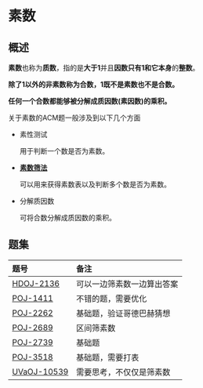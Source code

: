 # 素数

## 概述
**素数**也称为**质数**，指的是**大于1**并且**因数只有1和它本身**的**整数**。

**除了1以外的非素数称为合数，1既不是素数也不是合数。**

**任何一个合数都能够被分解成质因数(素因数)的乘积。**

关于素数的ACM题一般涉及到以下几个方面

* 素性测试

    用于判断一个数是否为素数。

* [**素数筛法**](https://coding.net/u/JZQT/p/ACM_Template/git/tree/master/math/number_theory/prime/prime_sieve_method "prime_sieve_method")

    可以用来获得素数表以及判断多个数是否为素数。

* 分解质因数

    可将合数分解成质因数的乘积。

## 题集

|题号                   |备注                       |
|:----------------------|:--------------------------|
|[HDOJ-2136][HDU2136]   |可以一边筛素数一边算出答案 |
|[POJ-1411][PKU1411]    |不错的题，需要优化         |
|[POJ-2262][PKU2262]    |基础题，验证哥德巴赫猜想   |
|[POJ-2689][PKU2689]    |区间筛素数                 |
|[POJ-2739][PKU2739]    |基础题                     |
|[POJ-3518][PKU3518]    |基础题，需要打表           |
|[UVaOJ-10539][UVa10539]|需要思考，不仅仅是筛素数   |


[HDU2136]:http://acm.hdu.edu.cn/showproblem.php?pid=2136
[PKU1411]:http://poj.org/problem?id=1411
[PKU2262]:http://poj.org/problem?id=2262
[PKU2689]:http://poj.org/problem?id=2689
[PKU2739]:http://poj.org/problem?id=2739
[PKU3518]:http://poj.org/problem?id=3518
[UVa10539]:http://uva.onlinejudge.org/index.php?option=com_onlinejudge&Itemid=8&page=show_problem&problem=1480

